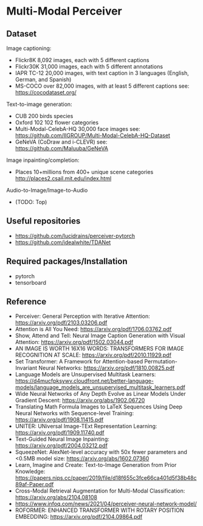 # Multi-Modal Perceiver

## Dataset
Image captioning:
- Flickr8K 8,092 images, each with 5 different captions
- Flickr30K 31,000 images, each with 5 different annotations
- IAPR TC-12 20,000 images, with text caption in 3 languages (English, German, and Spanish)
- MS-COCO over 82,000 images, with at least 5 different captions see: https://cocodataset.org/

Text-to-image generation:
- CUB 200 birds species
- Oxford 102 102 flower categories
- Multi-Modal-CelebA-HQ 30,000 face images see: https://github.com/IIGROUP/Multi-Modal-CelebA-HQ-Dataset
- GeNeVA (CoDraw and i-CLEVR) see: https://github.com/Maluuba/GeNeVA

Image inpainting/completion:
- Places 10+millions from 400+ unique scene categories http://places2.csail.mit.edu/index.html

Audio-to-Image/Image-to-Audio
- (TODO: Top)

## Useful repositories
- https://github.com/lucidrains/perceiver-pytorch
- https://github.com/idealwhite/TDANet

## Required packages/Installation
- pytorch
- tensorboard

## Reference
- Perceiver: General Perception with Iterative Attention: https://arxiv.org/pdf/2103.03206.pdf
- Attention is All You Need: https://arxiv.org/pdf/1706.03762.pdf
- Show, Attend and Tell: Neural Image Caption Generation with Visual Attention: https://arxiv.org/pdf/1502.03044.pdf
- AN IMAGE IS WORTH 16X16 WORDS: TRANSFORMERS FOR IMAGE RECOGNITION AT SCALE: https://arxiv.org/pdf/2010.11929.pdf
- Set Transformer: A Framework for Attention-based
Permutation-Invariant Neural Networks: https://arxiv.org/pdf/1810.00825.pdf
- Language Models are Unsupervised Multitask Learners: https://d4mucfpksywv.cloudfront.net/better-language-models/language_models_are_unsupervised_multitask_learners.pdf
- Wide Neural Networks of Any Depth Evolve as Linear Models Under Gradient Descent: https://arxiv.org/abs/1902.06720
- Translating Math Formula Images to LaTeX Sequences Using Deep
Neural Networks with Sequence-level Training: https://arxiv.org/pdf/1908.11415.pdf
- UNITER: UNiversal Image-TExt
Representation Learning: https://arxiv.org/pdf/1909.11740.pdf
- Text-Guided Neural Image Inpainting: https://arxiv.org/pdf/2004.03212.pdf
- SqueezeNet: AlexNet-level accuracy with 50x fewer parameters and <0.5MB model size: https://arxiv.org/abs/1602.07360
- Learn, Imagine and Create: Text-to-Image Generation from Prior Knowledge: https://papers.nips.cc/paper/2019/file/d18f655c3fce66ca401d5f38b48c89af-Paper.pdf
- Cross-Modal Retrieval Augmentation for Multi-Modal Classification: https://arxiv.org/abs/2104.08108
- https://www.infoq.com/news/2021/04/perceiver-neural-network-model/
- ROFORMER: ENHANCED TRANSFORMER WITH ROTARY POSITION EMBEDDING: https://arxiv.org/pdf/2104.09864.pdf
